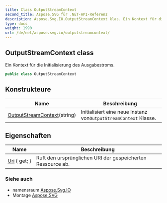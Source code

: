 ```yaml
---
title: Class OutputStreamContext
second_title: Aspose.SVG für .NET-API-Referenz
description: Aspose.Svg.IO.OutputStreamContext klas. Ein Kontext für die Initialisierung des Ausgabestroms.
type: docs
weight: 1990
url: /de/net/aspose.svg.io/outputstreamcontext/
---
```

## OutputStreamContext class

Ein Kontext für die Initialisierung des Ausgabestroms.

```csharp
public class OutputStreamContext
```

## Konstrukteure

| Name | Beschreibung |
| --- | --- |
| [OutputStreamContext](outputstreamcontext/)(string) | Initialisiert eine neue Instanz von`OutputStreamContext` Klasse. |

## Eigenschaften

| Name | Beschreibung |
| --- | --- |
| [Uri](../../aspose.svg.io/outputstreamcontext/uri/) { get; } | Ruft den ursprünglichen URI der gespeicherten Ressource ab. |

### Siehe auch

* namensraum [Aspose.Svg.IO](../../aspose.svg.io/)
* Montage [Aspose.SVG](../../)


